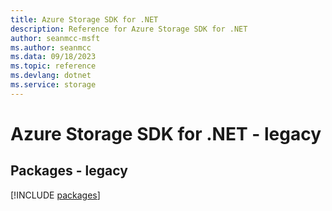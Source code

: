 ```yaml
---
title: Azure Storage SDK for .NET
description: Reference for Azure Storage SDK for .NET
author: seanmcc-msft
ms.author: seanmcc
ms.data: 09/18/2023
ms.topic: reference
ms.devlang: dotnet
ms.service: storage
---
```

# Azure Storage SDK for .NET - legacy
## Packages - legacy
[!INCLUDE [packages](storage-index.md)]